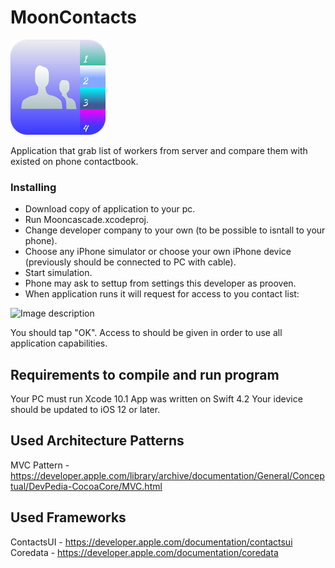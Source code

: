 # MoonContacts
![Image description](https://github.com/kubzero/MoonContacts/blob/master/Mooncascade/Mooncascade/Assets.xcassets/AppIcon.appiconset/Icon-App-76x76@2x.png)

Application that grab list of workers from server and compare them with existed on phone contactbook.

### Installing
* Download copy of application to your pc.
* Run Mooncascade.xcodeproj.
* Change developer company to your own (to be possible to isntall to your phone).
* Choose any iPhone simulator or choose your own iPhone device (previously should be connected to PC with cable).
* Start simulation.
* Phone may ask to settup from settings this developer as prooven.
* When application runs it will request for access to you contact list: 

![Image description](https://pp.userapi.com/c850120/v850120099/cd1d1/zwGqxCrVUto.jpg)

You should tap "OK". 
Access to should be given in order to use all application capabilities. 

## Requirements to compile and run program
Your PC must run Xcode 10.1 
App was written on Swift 4.2 
Your idevice should be updated to iOS 12 or later.

## Used Architecture Patterns
 MVC Pattern - https://developer.apple.com/library/archive/documentation/General/Conceptual/DevPedia-CocoaCore/MVC.html 

## Used Frameworks
ContactsUI  - https://developer.apple.com/documentation/contactsui
Coredata - https://developer.apple.com/documentation/coredata

